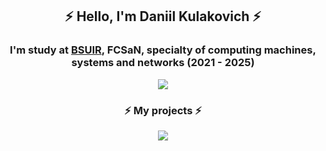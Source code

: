 <div align="center">
    <h2> ⚡️ Hello, I'm Daniil Kulakovich ⚡️ </h2>
    <h3> I'm study at <a href="https://www.bsuir.by">BSUIR</a>, FCSaN, specialty of computing machines, systems and networks (2021 - 2025) </h3>
</div>
<div>
    <p align="center">
        <img src="https://github-readme-stats.vercel.app/api/top-langs/?username=DanikKul&layout=compact&theme=onedark&langs_count=6&hide_border=true)">
    </p>
</div>
<div>
    <h3 align="center">⚡️ My projects ⚡️</h3>
    <p align="center">
        <img src="https://github-readme-stats.vercel.app/api/pin/?username=DanikKul&repo=RotMac&theme=onedark&hide_border=true">
    </p>
</div>

